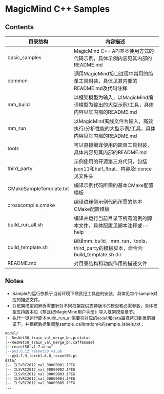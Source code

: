 # MagicMind C++ Samples

## Contents
| 目录结构                | 内容描述                                                                                |
|---|---|
| basic_samples           | MagicMind C++ API基本使用方式的代码示例，具体示例内容见其内部的README.md                |
| common                  | 调用MagicMind接口过程中常用的简单工具封装，具体见其内部的README.md及代码注释            |
| mm_build                | 以框架模型为输入，以MagicMind编译模型为输出的大型示例/工具，具体内容见其内部的README.md |
| mm_run                  | 以MagicMind离线文件为输入，高效执行/分析性能的大型示例/工具，具体内容见其内部的README.md|
| tools                   | 可以直接编译使用的简单工具封装，具体内容见其内部的README.md                             |
| third_party             | 示例使用的开源第三方代码，包括json11和half_float，内容及licence见文件头                 |
| CMakeSampleTemplate.txt | 编译示例代码所需的基本CMake配置模板                                                     |
| crosscompile.cmake      | 编译边缘侧示例代码所需的基本CMake配置模板                                               |
| build_run_all.sh        | 编译并运行当前目录下所有测例的脚本文件，具体配置见脚本注释或--help                      |
| build_template.sh       | 编译mm_build，mm_run，tools，third_party的模板脚本，命令为build_template.sh dir         |
| README.md               | 对目录结构和功能作用的描述文件                                                          |

## Notes

  - Sample的运行依赖于当前环境下寒武纪工具链的安装，具体见每个sample对应的描述文件。
  - 对框架模型的解析需要针对不同框架提供支持版本的模型和必需参数，具体模型支持版本见《寒武纪MagicMind用户手册》导入框架模型章节。
  - 执行一键运行脚本build_run_all需要将对应的`model`和`data`路径拷贝到当前目录下，并根据数据集调整sample_calibration内的sample_labels.txt：
  ```bash
  model/
  |--ResNet50_train_val_merge_bn.prototxt
  |--ResNet50_train_val_merge_bn.caffemodel
  |--resnet50-v1-7.onnx"
  |--py3.6.12_resnet50_v1.pb
  `--py3.7.9_torch1.6.0_resnet50.pt
  data/
  |-- ILSVRC2012_val_00000001.JPEG
  |-- ILSVRC2012_val_00000002.JPEG
  |-- ILSVRC2012_val_00000003.JPEG
  |-- ILSVRC2012_val_00000004.JPEG
  |-- ILSVRC2012_val_00000005.JPEG
  ...
  ```































































